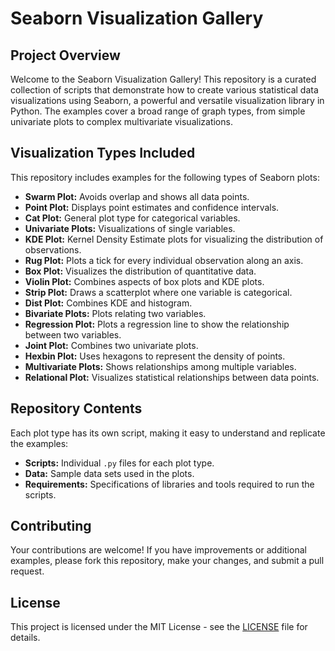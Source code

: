 # Seaborn Visualization Gallery

## Project Overview
Welcome to the Seaborn Visualization Gallery! This repository is a curated collection of scripts that demonstrate how to create various statistical data visualizations using Seaborn, a powerful and versatile visualization library in Python. The examples cover a broad range of graph types, from simple univariate plots to complex multivariate visualizations.

## Visualization Types Included
This repository includes examples for the following types of Seaborn plots:

- **Swarm Plot:** Avoids overlap and shows all data points.
- **Point Plot:** Displays point estimates and confidence intervals.
- **Cat Plot:** General plot type for categorical variables.
- **Univariate Plots:** Visualizations of single variables.
- **KDE Plot:** Kernel Density Estimate plots for visualizing the distribution of observations.
- **Rug Plot:** Plots a tick for every individual observation along an axis.
- **Box Plot:** Visualizes the distribution of quantitative data.
- **Violin Plot:** Combines aspects of box plots and KDE plots.
- **Strip Plot:** Draws a scatterplot where one variable is categorical.
- **Dist Plot:** Combines KDE and histogram.
- **Bivariate Plots:** Plots relating two variables.
- **Regression Plot:** Plots a regression line to show the relationship between two variables.
- **Joint Plot:** Combines two univariate plots.
- **Hexbin Plot:** Uses hexagons to represent the density of points.
- **Multivariate Plots:** Shows relationships among multiple variables.
- **Relational Plot:** Visualizes statistical relationships between data points.

## Repository Contents
Each plot type has its own script, making it easy to understand and replicate the examples:

- **Scripts:** Individual `.py` files for each plot type.
- **Data:** Sample data sets used in the plots.
- **Requirements:** Specifications of libraries and tools required to run the scripts.

## Contributing
Your contributions are welcome! If you have improvements or additional examples, please fork this repository, make your changes, and submit a pull request.

## License
This project is licensed under the MIT License - see the [LICENSE](LICENSE) file for details.
